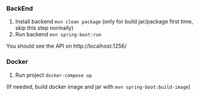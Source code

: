 ### BackEnd
1. Install backend `mvn clean package` (only for build jar/package first time, skip this step normally)
2. Run backend `mvn spring-boot:run`

You should see the API on http://localhost:1256/

### Docker
1. Run project `docker-compose up`

(If needed, build docker image and jar with `mvn spring-boot:build-image`)